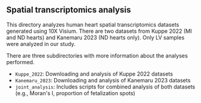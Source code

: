 ## Spatial transcriptomics analysis

This directory analyzes human heart spatial transcriptomics datasets generated using 10X Visium. There are two datasets from Kuppe 2022 (MI and ND hearts) and Kanemaru 2023 (ND hearts only). Only LV samples were analyzed in our study. 

There are three subdirectories with more information about the analyses performed.

- `Kuppe_2022`: Downloading and analysis of Kuppe 2022 datasets
- `Kanemaru_2023`: Downloading and analysis of Kanemaru 2023 datasets
- `joint_analysis`: Includes scripts for combined analysis of both datasets (e.g., Moran's I, proportion of fetalization spots)
